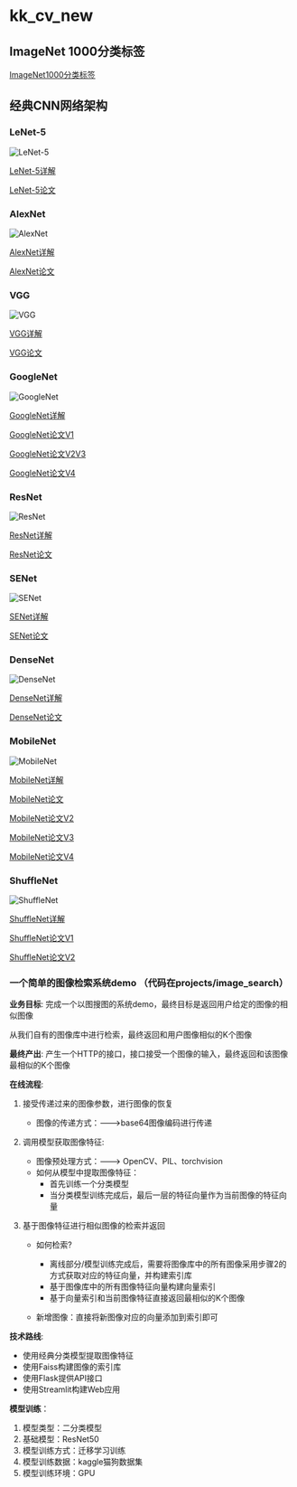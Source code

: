 # kk_cv_new

## ImageNet 1000分类标签

[ImageNet1000分类标签](https://blog.csdn.net/winycg/article/details/101722445)

## 经典CNN网络架构

### LeNet-5

![LeNet-5](Net_Arch/lenet.svg)

[LeNet-5详解](https://blog.csdn.net/qq_40714949/article/details/109863595?ops_request_misc=%257B%2522request%255Fid%2522%253A%25224862736709d914d89da4f6f9fdf4ac74%2522%252C%2522scm%2522%253A%252220140713.130102334..%2522%257D&request_id=4862736709d914d89da4f6f9fdf4ac74&biz_id=0&utm_medium=distribute.pc_search_result.none-task-blog-2~all~top_positive~default-1-109863595-null-null.142^v100^pc_search_result_base4&utm_term=lenet5&spm=1018.2226.3001.4187)

[LeNet-5论文](paper/Gradient-Based%20Learning%20Applied%20to%20Document%20Recognition.pdf)

### AlexNet

![AlexNet](Net_Arch/AlexNet.png)

[AlexNet详解](https://blog.csdn.net/guzhao9901/article/details/118552085)

[AlexNet论文](paper/imagenet-classification-with-deep-convolutional-neural-networks-Paper.pdf)

### VGG

![VGG](Net_Arch/vgg_arch.png)

[VGG详解](https://blog.csdn.net/qq_37541097/article/details/104410535)

[VGG论文](paper/Very%20Deep%20Convolutional%20Networks%20for%20Large-Scale%20Image%20Recognition.pdf)

### GoogleNet

![GoogleNet](Net_Arch/GoogleNet.png)

[GoogleNet详解](https://blog.csdn.net/qq_37555071/article/details/108214680)

[GoogleNet论文V1](paper/Rethinking%20Convolutional%20Semantic%20Segmentation%20Learning.pdf)

[GoogleNet论文V2V3](paper/Rethinking%20the%20Inception%20Architecture%20for%20Computer%20Vision.pdf)

[GoogleNet论文V4](paper/Inception-v4.pdf)

### ResNet

![ResNet](Net_Arch/resnet.png)

[ResNet详解](https://blog.csdn.net/forGemini/article/details/119295532)

[ResNet论文](paper/Deep%20Residual%20Learning%20for%20Image%20Recognition.pdf)

### SENet

![SENet](Net_Arch/senet.png)

[SENet详解](https://blog.csdn.net/Roaddd/article/details/111357490)

[SENet论文](paper/SENet.pdf)

### DenseNet

![DenseNet](Net_Arch/densenet.png)

[DenseNet详解](https://blog.csdn.net/weixin_45422462/article/details/108416893)

[DenseNet论文](paper/densenet.pdf)

### MobileNet

![MobileNet](Net_Arch/mobilenet.png)

[MobileNet详解](https://blog.csdn.net/binlin199012/article/details/107155719)

[MobileNet论文](paper/mobilenetv1.pdf)

[MobileNet论文V2](paper/mobilenetv2.pdf)

[MobileNet论文V3](paper/mobilenetv3.pdf)

[MobileNet论文V4](paper/mobilenetv4.pdf)

### ShuffleNet

![ShuffleNet](Net_Arch/shufflenet.png)

[ShuffleNet详解](https://blog.csdn.net/weixin_48249563/article/details/110222269)

[ShuffleNet论文V1](paper/shufflenetv1.pdf)

[ShuffleNet论文V2](paper/shufflenetv2.pdf)

### 一个简单的图像检索系统demo （代码在projects/image_search）

**业务目标**: 完成一个以图搜图的系统demo，最终目标是返回用户给定的图像的相似图像
  
从我们自有的图像库中进行检索，最终返回和用户图像相似的K个图像

**最终产出**: 产生一个HTTP的接口，接口接受一个图像的输入，最终返回和该图像最相似的K个图像

**在线流程**:
 
 1. 接受传递过来的图像参数，进行图像的恢复
 
    - 图像的传递方式：--->base64图像编码进行传递

 2. 调用模型获取图像特征: 
    - 图像预处理方式：---> OpenCV、PIL、torchvision
    - 如何从模型中提取图像特征：
        - 首先训练一个分类模型
        - 当分类模型训练完成后，最后一层的特征向量作为当前图像的特征向量

 3. 基于图像特征进行相似图像的检索并返回
    - 如何检索?
      - 离线部分/模型训练完成后，需要将图像库中的所有图像采用步骤2的方式获取对应的特征向量，并构建索引库
      - 基于图像库中的所有图像特征向量构建向量索引
      - 基于向量索引和当前图像特征直接返回最相似的K个图像

    - 新增图像：直接将新图像对应的向量添加到索引即可

**技术路线**: 

- 使用经典分类模型提取图像特征
- 使用Faiss构建图像的索引库
- 使用Flask提供API接口
- 使用Streamlit构建Web应用

**模型训练**：

1. 模型类型：二分类模型
2. 基础模型：ResNet50
3. 模型训练方式：迁移学习训练
4. 模型训练数据：kaggle猫狗数据集
5. 模型训练环境：GPU